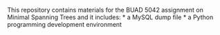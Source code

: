 This repository contains materials for the BUAD 5042 assignment on Minimal Spanning Trees and it includes:
    * a MySQL dump file
    * a Python programming development environment
